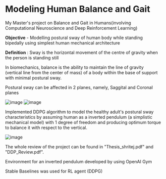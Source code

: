 # Modeling Human Balance and Gait  

My Master's project on Balance and Gait in Humans(involving Computational Neuroscience and Deep Reinforcement Learning)

**Objective** - Modelling postural sway of human body while standing bipedally using simplest human mechanical architecture

**Definition** : Sway is the horizontal movement of the centre of gravity when the person is standing still

In biomechanics, balance is the ability to maintain the line of gravity (vertical line from the center of mass) of a body within the base of support with minimal postural sway.

Postural sway can be affected in 2 planes, namely, Saggital and Coronal planes 

![image](https://i0.wp.com/biologydictionary.net/wp-content/uploads/2017/02/Planes-of-Body.jpg) ![image](http://scalar.usc.edu/works/edkp-3/media/1-300x267.png)



Implemented DDPG algorithm to model the healthy adult's postural sway characteristics by assuming human as a inverted pendulum (a simplistic mechanical model) with 1 degree of freedom and producing optimum torque to balance it with respect to the vertical.

![image](https://cecs.anu.edu.au/sites/default/files/resize/u325/2-300x598.jpg)


The whole review of the project can be found in "Thesis_shritej.pdf" and "DDP_Review.pdf".

Environment for an inverted pendulum developed by using OpenAI Gym

Stable Baselines was used for RL agent (DDPG) 

